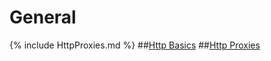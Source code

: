 # General
{% include HttpProxies.md %}
##[Http Basics](./HttpBasis.md)
##[Http Proxies](./HttpProxies.md)
